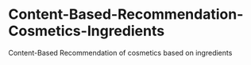 # Content-Based-Recommendation-Cosmetics-Ingredients
Content-Based Recommendation of cosmetics based on ingredients
